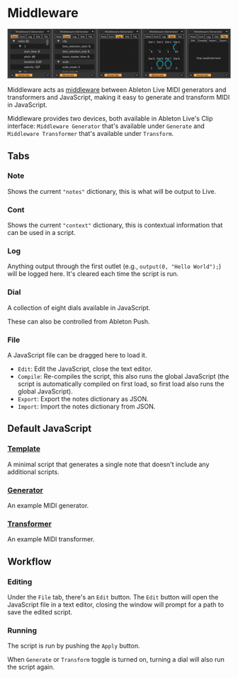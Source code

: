 # Middleware

![Middleware](Middleware.png)

Middleware acts as [middleware](https://en.wikipedia.org/wiki/Middleware) between Ableton Live MIDI generators and transformers and JavaScript, making it easy to generate and transform MIDI in JavaScript.

Middleware provides two devices, both available in Ableton Live's Clip interface: `Middleware Generator` that's available under `Generate` and `Middleware Transformer` that's available under `Transform`.

## Tabs

### Note

Shows the current `"notes"` dictionary, this is what will be output to Live.

### Cont

Shows the current `"context"` dictionary, this is contextual information that can be used in a script.

### Log

Anything output through the first outlet (e.g., `output(0, "Hello World");`) will be logged here. It's cleared each time the script is run.

### Dial

A collection of eight dials available in JavaScript.

These can also be controlled from Ableton Push.

### File

A JavaScript file can be dragged here to load it.

- `Edit`: Edit the JavaScript, close the text editor.
- `Compile`: Re-compiles the script, this also runs the global JavaScript (the script is automatically compiled on first load, so first load also runs the global JavaScript).
- `Export`: Export the notes dictionary as JSON.
- `Import`: Import the notes dictionary from JSON.

## Default JavaScript

### [Template](javascript/middleware_template.js)

A minimal script that generates a single note that doesn't include any additional scripts.

### [Generator](javascript/middleware_generator.js)

An example MIDI generator.

### [Transformer](javascript/middleware_transformer.js)

An example MIDI transformer.

## Workflow

### Editing

Under the `File` tab, there's an `Edit` button. The `Edit` button will open the JavaScript file in a text editor, closing the window will prompt for a path to save the edited script.

### Running

The script is run by pushing the `Apply` button.

When `Generate` or `Transform` toggle is turned on, turning a dial will also run the script again.
